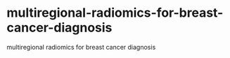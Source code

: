 # multiregional-radiomics-for-breast-cancer-diagnosis
multiregional radiomics for breast cancer diagnosis

